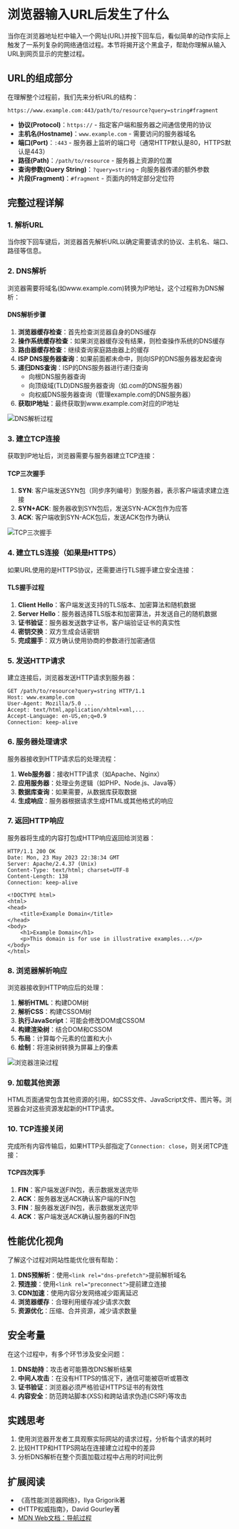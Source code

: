 # 浏览器输入URL后发生了什么

当你在浏览器地址栏中输入一个网址(URL)并按下回车后，看似简单的动作实际上触发了一系列复杂的网络通信过程。本节将揭开这个黑盒子，帮助你理解从输入URL到网页显示的完整过程。

## URL的组成部分

在理解整个过程前，我们先来分析URL的结构：

```
https://www.example.com:443/path/to/resource?query=string#fragment
```

- **协议(Protocol)**：`https://` - 指定客户端和服务器之间通信使用的协议
- **主机名(Hostname)**：`www.example.com` - 需要访问的服务器域名
- **端口(Port)**：`:443` - 服务器上监听的端口号（通常HTTP默认是80，HTTPS默认是443）
- **路径(Path)**：`/path/to/resource` - 服务器上资源的位置
- **查询参数(Query String)**：`?query=string` - 向服务器传递的额外参数
- **片段(Fragment)**：`#fragment` - 页面内的特定部分定位符

## 完整过程详解

### 1. 解析URL

当你按下回车键后，浏览器首先解析URL以确定需要请求的协议、主机名、端口、路径等信息。

### 2. DNS解析

浏览器需要将域名(如www.example.com)转换为IP地址，这个过程称为DNS解析：

#### DNS解析步骤
1. **浏览器缓存检查**：首先检查浏览器自身的DNS缓存
2. **操作系统缓存检查**：如果浏览器缓存没有结果，则检查操作系统的DNS缓存
3. **路由器缓存检查**：继续查询家庭路由器上的缓存
4. **ISP DNS服务器查询**：如果前面都未命中，则向ISP的DNS服务器发起查询
5. **递归DNS查询**：ISP的DNS服务器进行递归查询
   - 向根DNS服务器查询
   - 向顶级域(TLD)DNS服务器查询（如.com的DNS服务器）
   - 向权威DNS服务器查询（管理example.com的DNS服务器）
6. **获取IP地址**：最终获取到www.example.com对应的IP地址

![DNS解析过程](../../../public/images/dns-resolution.png)

### 3. 建立TCP连接

获取到IP地址后，浏览器需要与服务器建立TCP连接：

#### TCP三次握手
1. **SYN**: 客户端发送SYN包（同步序列编号）到服务器，表示客户端请求建立连接
2. **SYN+ACK**: 服务器收到SYN包后，发送SYN-ACK包作为应答
3. **ACK**: 客户端收到SYN-ACK包后，发送ACK包作为确认

![TCP三次握手](../../../public/images/tcp-handshake.png)

### 4. 建立TLS连接（如果是HTTPS）

如果URL使用的是HTTPS协议，还需要进行TLS握手建立安全连接：

#### TLS握手过程
1. **Client Hello**：客户端发送支持的TLS版本、加密算法和随机数据
2. **Server Hello**：服务器选择TLS版本和加密算法，并发送自己的随机数据
3. **证书验证**：服务器发送数字证书，客户端验证证书的真实性
4. **密钥交换**：双方生成会话密钥
5. **完成握手**：双方确认使用协商的参数进行加密通信

### 5. 发送HTTP请求

建立连接后，浏览器发送HTTP请求到服务器：

```http
GET /path/to/resource?query=string HTTP/1.1
Host: www.example.com
User-Agent: Mozilla/5.0 ...
Accept: text/html,application/xhtml+xml,...
Accept-Language: en-US,en;q=0.9
Connection: keep-alive
```

### 6. 服务器处理请求

服务器接收到HTTP请求后的处理流程：

1. **Web服务器**：接收HTTP请求（如Apache、Nginx）
2. **应用服务器**：处理业务逻辑（如PHP、Node.js、Java等）
3. **数据库查询**：如果需要，从数据库获取数据
4. **生成响应**：服务器根据请求生成HTML或其他格式的响应

### 7. 返回HTTP响应

服务器将生成的内容打包成HTTP响应返回给浏览器：

```http
HTTP/1.1 200 OK
Date: Mon, 23 May 2023 22:38:34 GMT
Server: Apache/2.4.37 (Unix)
Content-Type: text/html; charset=UTF-8
Content-Length: 138
Connection: keep-alive

<!DOCTYPE html>
<html>
<head>
    <title>Example Domain</title>
</head>
<body>
    <h1>Example Domain</h1>
    <p>This domain is for use in illustrative examples...</p>
</body>
</html>
```

### 8. 浏览器解析响应

浏览器接收到HTTP响应后的处理：

1. **解析HTML**：构建DOM树
2. **解析CSS**：构建CSSOM树
3. **执行JavaScript**：可能会修改DOM或CSSOM
4. **构建渲染树**：结合DOM和CSSOM
5. **布局**：计算每个元素的位置和大小
6. **绘制**：将渲染树转换为屏幕上的像素

![浏览器渲染过程](../../../public/images/browser-rendering.png)

### 9. 加载其他资源

HTML页面通常包含其他资源的引用，如CSS文件、JavaScript文件、图片等。浏览器会对这些资源发起新的HTTP请求。

### 10. TCP连接关闭

完成所有内容传输后，如果HTTP头部指定了`Connection: close`，则关闭TCP连接：

#### TCP四次挥手
1. **FIN**：客户端发送FIN包，表示数据发送完毕
2. **ACK**：服务器发送ACK确认客户端的FIN包
3. **FIN**：服务器发送FIN包，表示数据发送完毕
4. **ACK**：客户端发送ACK确认服务器的FIN包

## 性能优化视角

了解这个过程对网站性能优化很有帮助：

1. **DNS预解析**：使用`<link rel="dns-prefetch">`提前解析域名
2. **预连接**：使用`<link rel="preconnect">`提前建立连接
3. **CDN加速**：使用内容分发网络减少距离延迟
4. **浏览器缓存**：合理利用缓存减少请求次数
5. **资源优化**：压缩、合并资源，减少请求数量

## 安全考量

在这个过程中，有多个环节涉及安全问题：

1. **DNS劫持**：攻击者可能篡改DNS解析结果
2. **中间人攻击**：在没有HTTPS的情况下，通信可能被窃听或篡改
3. **证书验证**：浏览器必须严格验证HTTPS证书的有效性
4. **内容安全**：防范跨站脚本(XSS)和跨站请求伪造(CSRF)等攻击

## 实践思考

1. 使用浏览器开发者工具观察实际网站的请求过程，分析每个请求的耗时
2. 比较HTTP和HTTPS网站在连接建立过程中的差异
3. 分析DNS解析在整个页面加载过程中占用的时间比例

## 扩展阅读

- 《高性能浏览器网络》，Ilya Grigorik著
- 《HTTP权威指南》，David Gourley著
- [MDN Web文档：导航过程](https://developer.mozilla.org/zh-CN/docs/Web/Performance/How_browsers_work) 